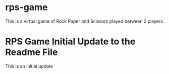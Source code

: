# rps-game
This is a virtual game of Rock Paper and Scissors played between 2 players.

# RPS Game Initial Update to the Readme File
This is an initial update
